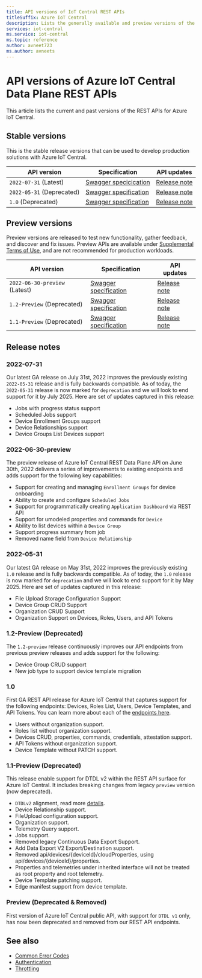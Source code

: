 ```yaml
---
title: API versions of IoT Central REST APIs 
titleSuffix: Azure IoT Central
description: Lists the generally available and preview versions of the REST APIs for Azure IoT Central.
services: iot-central
ms.service: iot-central
ms.topic: reference
author: avneet723
ms.author: avneets
---
```


# API versions of Azure IoT Central Data Plane REST APIs

This article lists the current and past versions of the REST APIs for Azure IoT Central.

## Stable versions

This is the stable release versions that can be used to develop production solutions with Azure IoT Central.

| API version | Specification | API updates |
|---------|---------------|-----------------|
| `2022-07-31` (Latest) | [Swagger specicication](https://github.com/Azure/azure-rest-api-specs/tree/main/specification/iotcentral/data-plane/Microsoft.IoTCentral/stable/2022-07-31) | [Release note](#2022-07-31)
| `2022-05-31` (Deprecated) | [Swagger specification](https://github.com/Azure/azure-rest-api-specs/tree/main/specification/iotcentral/data-plane/Microsoft.IoTCentral/stable/2022-05-31) | [Release note](#2022-05-31)
| `1.0` (Deprecated) | [Swagger specification](https://github.com/Azure/azure-rest-api-specs/tree/main/specification/iotcentral/data-plane/Microsoft.IoTCentral/stable/1.0) |  [Release note](#10) |

## Preview versions

Preview versions are released to test new functionality, gather feedback, and discover and fix issues. Preview APIs are available under [Supplemental Terms of Use](https://azure.microsoft.com/support/legal/preview-supplemental-terms/), and are not recommended for production workloads.

| API version | Specification | API updates |
|---------|---------------|-----------------|
| `2022-06-30-preview` (Latest) | [Swagger specification](https://github.com/Azure/azure-rest-api-specs/tree/main/specification/iotcentral/data-plane/Microsoft.IoTCentral/preview/2022-06-30-preview) | [Release note](#2022-06-30-preview) |
| `1.2-Preview` (Deprecated) | [Swagger specification](https://github.com/Azure/azure-rest-api-specs/tree/main/specification/iotcentral/data-plane/Microsoft.IoTCentral/preview/1.2-preview) | [Release note](#12-preview-deprecated) |
| `1.1-Preview` (Deprecated)| [Swagger specification](https://github.com/Azure/azure-rest-api-specs/tree/main/specification/iotcentral/data-plane/Microsoft.IoTCentral/preview/1.1-preview) | [Release note](#11-preview-deprecated) |

## Release notes

### 2022-07-31

Our latest GA release on July 31st, 2022 improves the previously existing `2022-05-31` release and is fully backwards compatible. As of today, the `2022-05-31` release is now marked for `deprecation` and we will look to end support for it by July 2025. Here are set of updates captured in this release:

+ Jobs with progress status support 
+ Scheduled Jobs support
+ Device Enrollment Groups support
+ Device Relationships support
+ Device Groups List Devices support


### 2022-06-30-preview

The preview release of Azure IoT Central REST Data Plane API on June 30th, 2022 delivers a series of improvements to existing endpoints and adds support for the following key capabilities:

+ Support for creating and managing `Enrollment Groups` for device onboarding
+ Ability to create and configure `Scheduled Jobs`
+ Support for programmatically creating `Application Dashboard` via REST API
+ Support for umodeled properties and commands for `Device`
+ Ability to list devices within a `Device Group`
+ Support progress summary from job
+ Removed name field from `Device Relationship`

### 2022-05-31

Our latest GA release on May 31st, 2022 improves the previously existing `1.0` release and is fully backwards compatible. As of today, the `1.0` release is now marked for `deprecation` and we will look to end support for it by May 2025. Here are set of updates captured in this release:

+ File Upload Storage Configuration Support
+ Device Group CRUD Support
+ Organization CRUD Support
+ Organization Support on Devices, Roles, Users, and API Tokens
 
### 1.2-Preview (Deprecated)

The `1.2-preview` release continuously improves our API endpoints from previous preview releases and adds support for the following:

+ Device Group CRUD support
+ New job type to support device template migration

### 1.0

First GA REST API release for Azure IoT Central that captures support for the following endpoints: Devices, Roles List, Users, Device Templates, and API Tokens. You can learn more about each of the [endpoints here](index.md). 

+ Users without organization support.
+ Roles list without organization support.
+ Devices CRUD, properties, commands, credentials, attestation support.
+ API Tokens without organization support.
+ Device Template without PATCH support.

### 1.1-Preview (Deprecated)

This release enable support for DTDL v2 within the REST API surface for Azure IoT Central. It includes breaking changes from legacy `preview` version (now deprecated).

+ `DTDLv2` alignment, read more [details](https://github.com/Azure/opendigitaltwins-dtdl/blob/master/DTDL/v2/dtdlv2.md).
+ Device Relationship support.
+ FileUpload configuration support.
+ Organization support.
+ Telemetry Query support.
+ Jobs support.
+ Removed legacy Continuous Data Export Support.
+ Add Data Export V2 Export/Destination support.
+ Removed api/devices/{deviceId}/cloudProperties, using api/devices/{deviceId}/properties.
+ Properties and telemetries under inherited interface will not be treated as root property and root telemetry.
+ Device Template patching support.
+ Edge manifest support from device template.

### Preview (Deprecated & Removed)

First version of Azure IoT Central public API, with support for `DTDL v1` only, has now been deprecated and removed from our REST API endpoints. 

## See also

+ [Common Error Codes](common-error-codes.md)
+ [Authentication](authentication.md)
+ [Throttling](throttling.md)
